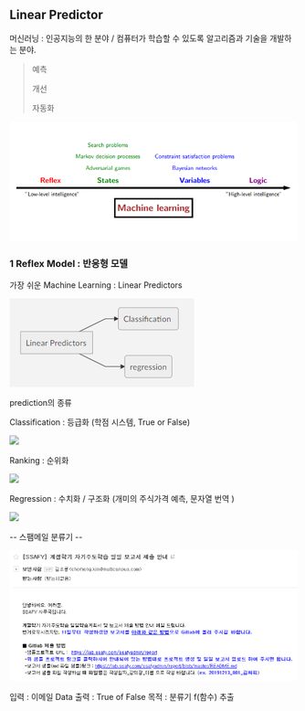 ## Linear Predictor

머신러닝 : 인공지능의 한 분야  /  컴퓨터가 학습할 수 있도록 알고리즘과 기술을 개발하는 분야.

> 예측  
> 
> 개선
> 
> 자동화

<img src=./image/Machine_Learning.png>

### 1 Reflex Model : 반응형 모델

가장 쉬운 Machine Learning : Linear Predictors


<img src=./image/linear.png>


prediction의 종류

Classification : 등급화  (학점 시스템, True or False)

<img src=./classification.png>

Ranking : 순위화 

<img src=./ranking.png>

Regression : 수치화 / 구조화  (개미의 주식가격 예측,  문자열 번역 )

<img src=./prediction.png>





-- 스팸메일 분류기 --

<img src=./image/email.png>

입력 :  이메일 Data
출력 :  True of False
목적 : 분류기 f(함수) 추출

<!--stackedit_data:
eyJoaXN0b3J5IjpbLTIzNzY1NDAyMiwxMTcxMzMwODIsOTA4ND
Y5ODE3LC02NTc1MjcwNzgsMTUxMDI1NjI2NCwtNTk4NzY5MTY0
LDE4NTM1MjI0MDksLTIwODg3NDY2MTJdfQ==
-->